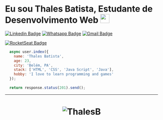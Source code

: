 # Eu sou Thales Batista, Estudante de Desenvolvimento Web <img src="https://github.com/TheDudeThatCode/TheDudeThatCode/blob/master/Assets/Mario_Hello_Big.gif" width="30px">

[![Linkedin Badge](https://img.shields.io/badge/-Linkedin-6633cc?style=flat-square&logo=Linkedin&logoColor=white&color=black&link=https://www.linkedin.com/in/thales-batista-561621129/)](https://www.linkedin.com/in/thales-batista-561621129/)
[![Whatsapp Badge](https://img.shields.io/badge/-WhatsApp-6633cc?style=flat-square&logo=Whatsapp&logoColor=white&color=black&link=https://api.whatsapp.com/send?phone=5591985699690)](https://api.whatsapp.com/send?phone=5591985699690)
[![Gmail Badge](https://img.shields.io/badge/-Gmail-c14438?style=flat-square&logo=Gmail&logoColor=white&color=black&link=mailto:thalesbatista18@gmail.com)](mailto:thalesbatista18@gmail.com)
<!--[![Sourcerer Badge](https://img.shields.io/badge/-Sourcerer.io-6633cc?style=flat-square&logo=appveyor&logoColor=white&color=black&link=https://sourcerer.io/duduxs)](https://sourcerer.io/duduxs)-->
[![RocketSeat Badge](https://img.shields.io/badge/-RocketSeat-6633cc?style=flat-square&logo=Polymer-Project&logoColor=white&color=black&link=https://app.rocketseat.com.br/me/thales-batista-05708)](https://app.rocketseat.com.br/me/thales-batista-05708)
<!--[![Medium Badge](https://img.shields.io/badge/-Medium-6633cc?style=flat-square&logo=Elixir&logoColor=white&color=black&link=https://medium.com/@duduxss3)](https://medium.com/@duduxss3)-->
<!--[![HackerRank Badge](https://img.shields.io/badge/-HackerRank-6633cc?style=flat-square&logo=HackerRank&logoColor=white&color=black&link=https://www.hackerrank.com/Edudev142)](https://www.hackerrank.com/Edudev142)-->
<!--[![duduxss3.github.io Badge](https://img.shields.io/badge/-duduxs.github.io-6633cc?style=flat-square&logo=DTube&logoColor=white&color=black&link=https://duduxs.github.io/portfolio/)](https://duduxs.github.io/portfolio/)-->

```javascript
  async user.index({
    name: 'Thales Batista',
    age: 23,
    city: 'Belém, PA',
    stack: ['HTML', 'CSS', 'Java Script', 'Java'],
    hobby: 'I love to learn programming and games'
  });
  
  return response.status(201).send();
```
<hr>
<h1 align="center">
<img alt="ThalesB" src="https://github-readme-stats.codestackr.vercel.app/api?username=ThalesB&show_icons=true&hide_border=true&theme=dark" />
</h1>
